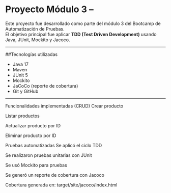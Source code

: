 # Proyecto Módulo 3 –

Este proyecto fue desarrollado como parte del módulo 3 del Bootcamp de Automatización de Pruebas.  
El objetivo principal fue aplicar **TDD (Test Driven Development)** usando Java, JUnit, Mockito y Jacoco.

---

##Tecnologías utilizadas

- Java 17
- Maven
- JUnit 5
- Mockito
- JaCoCo (reporte de cobertura)
- Git y GitHub

---
Funcionalidades implementadas (CRUD)
Crear producto

Listar productos

Actualizar producto por ID

Eliminar producto por ID

Pruebas automatizadas
Se aplicó el ciclo TDD 

Se realizaron pruebas unitarias con JUnit

Se usó Mockito para pruebas

Se generó un reporte de cobertura con Jacoco

Cobertura generada en: target/site/jacoco/index.html




